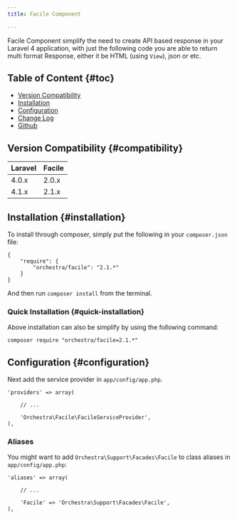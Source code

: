 ```yaml
---
title: Facile Component

---
```


Facile Component simplify the need to create API based response in your Laravel 4 application, with just the following code you are able to return multi format Response, either it be HTML (using `View`), json or etc.

## Table of Content {#toc}

* [Version Compatibility](#compatibility)
* [Installation](#installation)
* [Configuration](#configuration)
* [Change Log](/docs/2.1/components/facile/changes#v2-1)
* [Github](https://github.com/orchestral/facile)

## Version Compatibility {#compatibility}

Laravel    | Facile
:----------|:----------
 4.0.x     | 2.0.x
 4.1.x     | 2.1.x

## Installation {#installation}

To install through composer, simply put the following in your `composer.json` file:

	{
		"require": {
			"orchestra/facile": "2.1.*"
		}
	}

And then run `composer install` from the terminal.

### Quick Installation {#quick-installation}

Above installation can also be simplify by using the following command:

	composer require "orchestra/facile=2.1.*"

## Configuration {#configuration}

Next add the service provider in `app/config/app.php`.

	'providers' => array(

		// ...

		'Orchestra\Facile\FacileServiceProvider',
	),

### Aliases

You might want to add `Orchestra\Support\Facades\Facile` to class aliases in `app/config/app.php`:

	'aliases' => array(

		// ...

		'Facile' => 'Orchestra\Support\Facades\Facile',
	),

